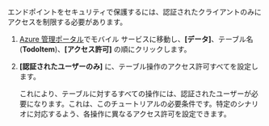 
エンドポイントをセキュリティで保護するには、認証されたクライアントのみにアクセスを制限する必要があります。

1. [Azure 管理ポータル](https://manage.windowsazure.com/)でモバイル サービスに移動し、**[データ]**、テーブル名 (**TodoItem**)、**[アクセス許可]** の順にクリックします。 

2. **[認証されたユーザーのみ]** に、テーブル操作のアクセス許可すべてを設定します。

	 これにより、テーブルに対するすべての操作には、認証されたユーザーが必要になります。これは、このチュートリアルの必要条件です。特定のシナリオに対応するよう、各操作に異なるアクセス許可を設定できます。

<!---HONumber=62-->
